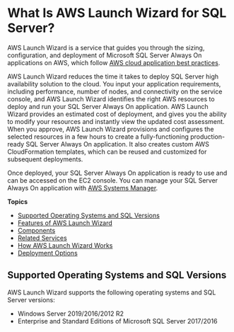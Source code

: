 # What Is AWS Launch Wizard for SQL Server?<a name="what-is-launch-wizard"></a>

AWS Launch Wizard is a service that guides you through the sizing, configuration, and deployment of Microsoft SQL Server Always On applications on AWS, which follow [AWS cloud application best practices](https://d1.awsstatic.com/whitepapers/AWS_Cloud_Best_Practices.pdf)\.

AWS Launch Wizard reduces the time it takes to deploy SQL Server high availability solution to the cloud\. You input your application requirements, including performance, number of nodes, and connectivity on the service console, and AWS Launch Wizard identifies the right AWS resources to deploy and run your SQL Server Always On application\. AWS Launch Wizard provides an estimated cost of deployment, and gives you the ability to modify your resources and instantly view the updated cost assessment\. When you approve, AWS Launch Wizard provisions and configures the selected resources in a few hours to create a fully\-functioning production\-ready SQL Server Always On application\. It also creates custom AWS CloudFormation templates, which can be reused and customized for subsequent deployments\.

Once deployed, your SQL Server Always On application is ready to use and can be accessed on the EC2 console\. You can manage your SQL Server Always On application with [AWS Systems Manager](https://docs.aws.amazon.com/systems-manager/latest/userguide/what-is-systems-manager.html)\.

**Topics**
+ [Supported Operating Systems and SQL Versions](#launch-wizard-os)
+ [Features of AWS Launch Wizard](launch-wizard-features.md)
+ [Components](launch-wizard-components.md)
+ [Related Services](related-services.md)
+ [How AWS Launch Wizard Works](how-launch-wizard-works.md)
+ [Deployment Options](launch-wizard-deployment-options.md)

## Supported Operating Systems and SQL Versions<a name="launch-wizard-os"></a>

AWS Launch Wizard supports the following operating systems and SQL Server versions:
+ Windows Server 2019/2016/2012 R2
+ Enterprise and Standard Editions of Microsoft SQL Server 2017/2016
